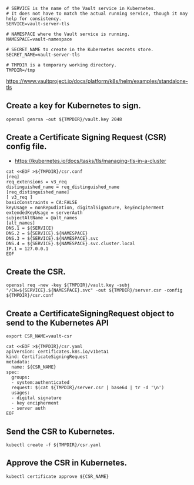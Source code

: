 ```
# SERVICE is the name of the Vault service in Kubernetes.
# It does not have to match the actual running service, though it may help for consistency.
SERVICE=vault-server-tls

# NAMESPACE where the Vault service is running.
NAMESPACE=vault-namespace

# SECRET_NAME to create in the Kubernetes secrets store.
SECRET_NAME=vault-server-tls

# TMPDIR is a temporary working directory.
TMPDIR=/tmp
```

https://www.vaultproject.io/docs/platform/k8s/helm/examples/standalone-tls

## Create a key for Kubernetes to sign.
```
openssl genrsa -out ${TMPDIR}/vault.key 2048
```

## Create a Certificate Signing Request (CSR) config file.

- https://kubernetes.io/docs/tasks/tls/managing-tls-in-a-cluster

```
cat <<EOF >${TMPDIR}/csr.conf
[req]
req_extensions = v3_req
distinguished_name = req_distinguished_name
[req_distinguished_name]
[ v3_req ]
basicConstraints = CA:FALSE
keyUsage = nonRepudiation, digitalSignature, keyEncipherment
extendedKeyUsage = serverAuth
subjectAltName = @alt_names
[alt_names]
DNS.1 = ${SERVICE}
DNS.2 = ${SERVICE}.${NAMESPACE}
DNS.3 = ${SERVICE}.${NAMESPACE}.svc
DNS.4 = ${SERVICE}.${NAMESPACE}.svc.cluster.local
IP.1 = 127.0.0.1
EOF
```

## Create the CSR.
```
openssl req -new -key ${TMPDIR}/vault.key -subj "/CN=${SERVICE}.${NAMESPACE}.svc" -out ${TMPDIR}/server.csr -config ${TMPDIR}/csr.conf
```

## Create a CertificateSigningRequest object to send to the Kubernetes API

```
export CSR_NAME=vault-csr

cat <<EOF >${TMPDIR}/csr.yaml
apiVersion: certificates.k8s.io/v1beta1
kind: CertificateSigningRequest
metadata:
  name: ${CSR_NAME}
spec:
  groups:
  - system:authenticated
  request: $(cat ${TMPDIR}/server.csr | base64 | tr -d '\n')
  usages:
  - digital signature
  - key encipherment
  - server auth
EOF
```

## Send the CSR to Kubernetes.
```
kubectl create -f ${TMPDIR}/csr.yaml
```

## Approve the CSR in Kubernetes.
```
kubectl certificate approve ${CSR_NAME}
```
